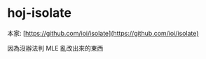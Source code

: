hoj-isolate
=======

本家: [https://github.com/ioi/isolate](https://github.com/ioi/isolate)

因為沒辦法判 MLE 亂改出來的東西
